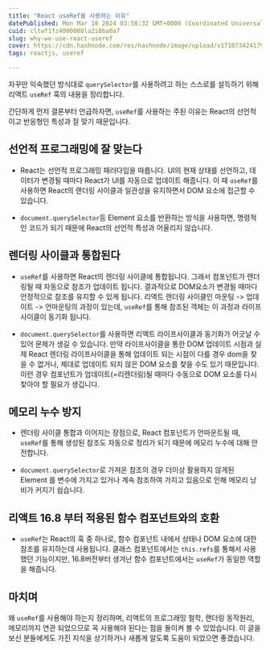```yaml
---
title: "React useRef를 사용하는 이유"
datePublished: Mon Mar 18 2024 03:58:32 GMT+0000 (Coordinated Universal Time)
cuid: cltwf1fz4000008la2i0ba0a7
slug: why-we-use-react-useref
cover: https://cdn.hashnode.com/res/hashnode/image/upload/v1710734241797/a40000fc-404a-453b-aa4f-ece29d0bddd8.png
tags: reactjs, useref

---
```


자꾸만 익숙했던 방식대로 `querySelector`를 사용하려고 하는 스스로를 설득하기 위해 리액트 `useRef` 훅의 내용을 정리합니다.

간단하게 먼저 결론부터 언급하자면, `useRef`를 사용하는 주된 이유는 React의 선언적이고 반응형인 특성과 잘 맞기 때문입니다.

## 선언적 프로그래밍에 잘 맞는다

* React는 선언적 프로그래밍 패러다임을 따릅니다. UI의 현재 상태를 선언하고, 데이터가 변경될 때마다 React가 UI를 자동으로 업데이트 해줍니다. 이 때 `useRef`를 사용하면 React의 랜더링 사이클과 일관성을 유지하면서 DOM 요소에 접근할 수 있습니다.
    
* `document.querySelector`등 Element 요소를 반환하는 방식을 사용하면, 명령적인 코드가 되기 때문에 React의 선언적 특성과 어울리지 않습니다.
    

## 렌더링 사이클과 통합된다

* `useRef`를 사용하면 React의 렌더링 사이클에 통합됩니다. 그래서 컴포넌트가 렌더링될 때 자동으로 참조가 업데이트 됩니다. 결과적으로 DOM요소가 변경될 때마다 안정적으로 참조를 유지할 수 있게 됩니다. 리액트 렌더링 사이클인 마운팅 -&gt; 업데이트 -&gt; 언마운팅의 과정이 있는데, `useRef`를 통해 참조된 객체는 이 과정과 라이프 사이클이 동기화 됩니다.
    
* `document.querySelector`를 사용하면 리액트 라이프사이클과 동기화가 어긋날 수 있어 문제가 생길 수 있습니다. 만약 라이프사이클을 통한 DOM 업데이트 시점과 실제 React 렌더링 라이프사이클을 통해 업데이트 되는 시점이 다를 경우 dom을 찾을 수 없거나, 제대로 업데이트 되지 않은 DOM 요소를 찾을 수도 있기 때문입니다. 이런 경우 컴포넌트가 업데이트(=리렌더링)될 때마다 수동으로 DOM 요소를 다시 찾아야 할 필요가 생깁니다.
    

## 메모리 누수 방지

* 렌더링 사이클 통합과 이어지는 장점으로, React 컴포넌트가 언마운트될 때, `useRef`를 통해 생성된 참조도 자동으로 정리가 되기 때문에 메모리 누수에 대해 안전합니다.
    
* `document.querySelector`로 가져온 참조의 경우 더이상 활용하지 않게된 Element 를 변수에 가지고 있거나 계속 참조하여 가지고 있음으로 인해 메모리 낭비가 커지기 쉽습니다.
    

## 리액트 16.8 부터 적용된 함수 컴포넌트와의 호환

* `useRef`는 React의 훅 중 하나로, 함수 컴포넌트 내에서 상태나 DOM 요소에 대한 참조를 유지하는데 사용됩니다. 클래스 컴포넌트에서는 `this.refs`를 통해서 사용했던 기능이지만, 16.8버전부터 생겨난 함수 컴포넌트에서는 `useRef`가 동일한 역할을 해줍니다.
    

## 마치며

왜 `useRef`를 사용해야 하는지 정리하며, 리액트의 프로그래밍 철학, 랜더링 동작원리, 메모리까지 연관 되었으므로 꼭 사용해야 된다는 점을 돌이켜 볼 수 있었습니다. 이 글을 보신 분들에게도 가진 지식을 상기하거나 새롭게 알도록 도움이 되었으면 좋겠습니다.